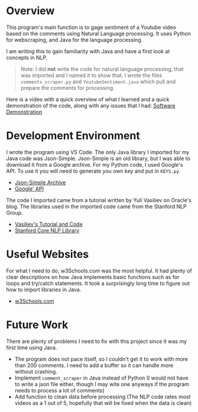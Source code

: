 # Overview

This program's main function is to gage sentiment of a Youtube video based on the comments using Natural Language processing. It uses Python for webscraping, and Java for the language processing.

I am writing this to gain familiarity with Java and have a first look at concepts in NLP.
> Note: I did **not** write the code for natural language processing, that was imported and I named it to show that. I wrote the files `comments_scraper.py` and `YoutubeSentiment.java` which pull and prepare the comments for processing.

Here is a video with a quick overview of what I learned and a quick demonstration of the code, along with any issues that I had:
[Software Demonstration](https://youtu.be/vZUFXsFb078)

# Development Environment
I wrote the program using VS Code. The only Java library I imported for my Java code was Json-Simple. Json-Simple is an old library, but I was able to download it from a Google archive. For my Python code, I used Google's API. To use it you will need to generate you own key and put in `KEYS.py`.

* [Json-Simple Archive](https://code.google.com/archive/p/json-simple/)
* [Google' API](https://developers.google.com/docs/api/quickstart/python)

The code I imported came from a tutorial written by Yuli Vasiliev on Oracle's blog. The libraries used in the imported code came from the Stanford NLP Group.

* [Vasiliev's Tutorial and Code](https://blogs.oracle.com/javamagazine/post/java-sentiment-analysis-stanford-corenlp)
* [Stanford Core NLP Library](https://stanfordnlp.github.io/CoreNLP/)

# Useful Websites
For what I need to do, w3Schools.com was the most helpful. It had plenty of clear descriptions on how Java implements basic functions such as for loops and try/catch statements.
It took a surprisingly long time to figure out how to import libraries in Java.
* [w3Schools.com](https://www.w3schools.com/java/)

# Future Work
There are plenty of problems I need to fix with this project since it was my first time using Java.
* The program does not pace itself, so I couldn't get it to work with more than 200 comments. I need to add a buffer so it can handle more without crashing.
* Implement `comment_scraper` in Java instead of Python (I would not have to write a json file either, though I may wite one anyways if the program needs to process a lot of comments)
* Add function to clean data before processing (The NLP code rates most videos as a 1 out of 5, hopefully that will be fixed when the data is clean)